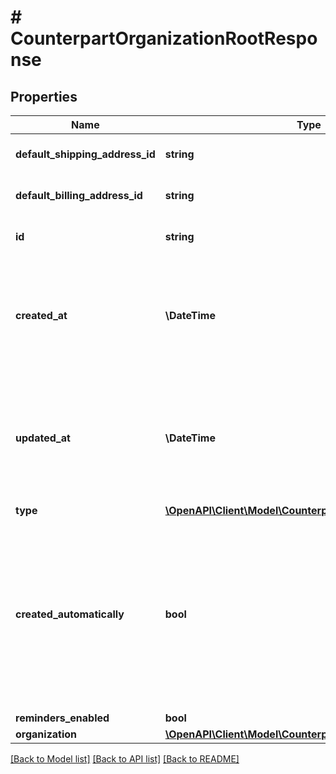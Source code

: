 # # CounterpartOrganizationRootResponse

## Properties

Name | Type | Description | Notes
------------ | ------------- | ------------- | -------------
**default_shipping_address_id** | **string** | ID of the shipping address. | [optional]
**default_billing_address_id** | **string** | ID of the billing address. | [optional]
**id** | **string** | Unique ID of the counterpart. |
**created_at** | **\DateTime** | Date and time when the counterpart was created. Timestamps follow the [ISO 8601](https://en.wikipedia.org/wiki/ISO_8601) standard. |
**updated_at** | **\DateTime** | Date and time when the counterpart was last updated. Timestamps follow the [ISO 8601](https://en.wikipedia.org/wiki/ISO_8601) standard. |
**type** | [**\OpenAPI\Client\Model\CounterpartType**](CounterpartType.md) |  |
**created_automatically** | **bool** | &#x60;true&#x60; if the counterpart was created automatically by Monite when processing incoming invoices with OCR. &#x60;false&#x60; if the counterpart was created by the API client. | [optional] [default to false]
**reminders_enabled** | **bool** |  | [optional]
**organization** | [**\OpenAPI\Client\Model\CounterpartOrganizationResponse**](CounterpartOrganizationResponse.md) |  |

[[Back to Model list]](../../README.md#models) [[Back to API list]](../../README.md#endpoints) [[Back to README]](../../README.md)
